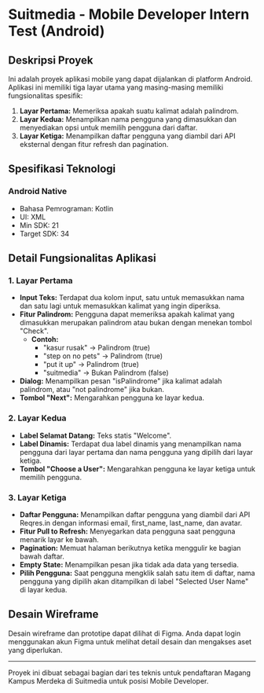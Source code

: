 # Suitmedia - Mobile Developer Intern Test (Android)

## Deskripsi Proyek

Ini adalah proyek aplikasi mobile yang dapat dijalankan di platform Android. Aplikasi ini memiliki tiga layar utama yang masing-masing memiliki fungsionalitas spesifik:

1. **Layar Pertama:** Memeriksa apakah suatu kalimat adalah palindrom.
2. **Layar Kedua:** Menampilkan nama pengguna yang dimasukkan dan menyediakan opsi untuk memilih pengguna dari daftar.
3. **Layar Ketiga:** Menampilkan daftar pengguna yang diambil dari API eksternal dengan fitur refresh dan pagination.

## Spesifikasi Teknologi

### Android Native
- Bahasa Pemrograman: Kotlin
- UI: XML
- Min SDK: 21
- Target SDK: 34

## Detail Fungsionalitas Aplikasi

### 1. Layar Pertama
- **Input Teks:** Terdapat dua kolom input, satu untuk memasukkan nama dan satu lagi untuk memasukkan kalimat yang ingin diperiksa.
- **Fitur Palindrom:** Pengguna dapat memeriksa apakah kalimat yang dimasukkan merupakan palindrom atau bukan dengan menekan tombol "Check".
  - **Contoh:**
    - "kasur rusak" -> Palindrom (true)
    - "step on no pets" -> Palindrom (true)
    - "put it up" -> Palindrom (true)
    - "suitmedia" -> Bukan Palindrom (false)
- **Dialog:** Menampilkan pesan "isPalindrome" jika kalimat adalah palindrom, atau "not palindrome" jika bukan.
- **Tombol "Next":** Mengarahkan pengguna ke layar kedua.

### 2. Layar Kedua
- **Label Selamat Datang:** Teks statis "Welcome".
- **Label Dinamis:** Terdapat dua label dinamis yang menampilkan nama pengguna dari layar pertama dan nama pengguna yang dipilih dari layar ketiga.
- **Tombol "Choose a User":** Mengarahkan pengguna ke layar ketiga untuk memilih pengguna.

### 3. Layar Ketiga
- **Daftar Pengguna:** Menampilkan daftar pengguna yang diambil dari API Reqres.in dengan informasi email, first_name, last_name, dan avatar.
- **Fitur Pull to Refresh:** Menyegarkan data pengguna saat pengguna menarik layar ke bawah.
- **Pagination:** Memuat halaman berikutnya ketika menggulir ke bagian bawah daftar.
- **Empty State:** Menampilkan pesan jika tidak ada data yang tersedia.
- **Pilih Pengguna:** Saat pengguna mengklik salah satu item di daftar, nama pengguna yang dipilih akan ditampilkan di label "Selected User Name" di layar kedua.

## Desain Wireframe
Desain wireframe dan prototipe dapat dilihat di Figma. Anda dapat login menggunakan akun Figma untuk melihat detail desain dan mengakses aset yang diperlukan.

---

Proyek ini dibuat sebagai bagian dari tes teknis untuk pendaftaran Magang Kampus Merdeka di Suitmedia untuk posisi Mobile Developer.
